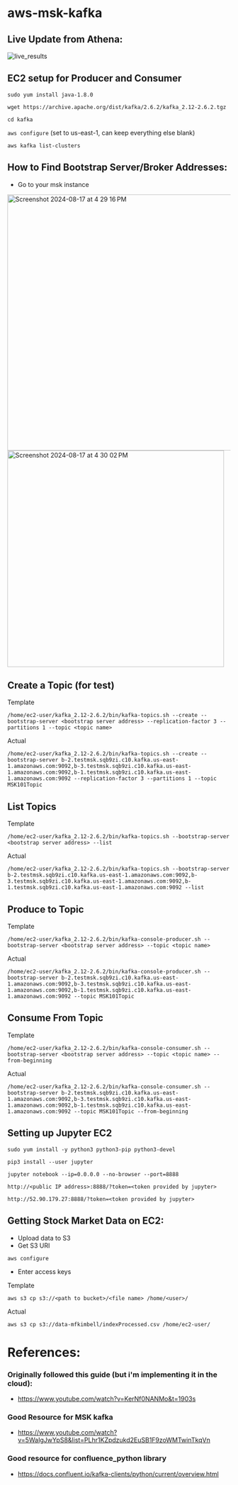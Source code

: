 # aws-msk-kafka

Live Update from Athena:
-----
![live_results](https://github.com/user-attachments/assets/c8221f8e-f68a-4b0e-a1f2-20e2518f2ff3)


EC2 setup for Producer and Consumer
-----------------------------------------------------------------------
`sudo yum install java-1.8.0`

`wget https://archive.apache.org/dist/kafka/2.6.2/kafka_2.12-2.6.2.tgz`

`cd kafka`

`aws configure` (set to us-east-1, can keep everything else blank)

`aws kafka list-clusters`

How to Find Bootstrap Server/Broker Addresses:
-----
* Go to your msk instance
<img width="578" alt="Screenshot 2024-08-17 at 4 29 16 PM" src="https://github.com/user-attachments/assets/87458d29-3376-4e27-8043-bf459d30258a">
<img width="489" alt="Screenshot 2024-08-17 at 4 30 02 PM" src="https://github.com/user-attachments/assets/73e64142-b438-4a07-a875-4668b8c29889">



Create a Topic (for test)
----------------------
Template
```
/home/ec2-user/kafka_2.12-2.6.2/bin/kafka-topics.sh --create --bootstrap-server <bootstrap server address> --replication-factor 3 --partitions 1 --topic <topic name>
```
Actual
```
/home/ec2-user/kafka_2.12-2.6.2/bin/kafka-topics.sh --create --bootstrap-server b-2.testmsk.sqb9zi.c10.kafka.us-east-1.amazonaws.com:9092,b-3.testmsk.sqb9zi.c10.kafka.us-east-1.amazonaws.com:9092,b-1.testmsk.sqb9zi.c10.kafka.us-east-1.amazonaws.com:9092 --replication-factor 3 --partitions 1 --topic MSK101Topic
```

List Topics
--------------------
Template
```
/home/ec2-user/kafka_2.12-2.6.2/bin/kafka-topics.sh --bootstrap-server <bootstrap server address> --list
```
Actual
```
/home/ec2-user/kafka_2.12-2.6.2/bin/kafka-topics.sh --bootstrap-server b-2.testmsk.sqb9zi.c10.kafka.us-east-1.amazonaws.com:9092,b-3.testmsk.sqb9zi.c10.kafka.us-east-1.amazonaws.com:9092,b-1.testmsk.sqb9zi.c10.kafka.us-east-1.amazonaws.com:9092 --list
```

Produce to Topic
----------------
Template
```
/home/ec2-user/kafka_2.12-2.6.2/bin/kafka-console-producer.sh --bootstrap-server <bootstrap server address> --topic <topic name>
```
Actual
```
/home/ec2-user/kafka_2.12-2.6.2/bin/kafka-console-producer.sh --bootstrap-server b-2.testmsk.sqb9zi.c10.kafka.us-east-1.amazonaws.com:9092,b-3.testmsk.sqb9zi.c10.kafka.us-east-1.amazonaws.com:9092,b-1.testmsk.sqb9zi.c10.kafka.us-east-1.amazonaws.com:9092 --topic MSK101Topic
```

Consume From Topic
------
Template
```
/home/ec2-user/kafka_2.12-2.6.2/bin/kafka-console-consumer.sh --bootstrap-server <bootstrap server address> --topic <topic name> --from-beginning
```
Actual
```
/home/ec2-user/kafka_2.12-2.6.2/bin/kafka-console-consumer.sh --bootstrap-server b-2.testmsk.sqb9zi.c10.kafka.us-east-1.amazonaws.com:9092,b-3.testmsk.sqb9zi.c10.kafka.us-east-1.amazonaws.com:9092,b-1.testmsk.sqb9zi.c10.kafka.us-east-1.amazonaws.com:9092 --topic MSK101Topic --from-beginning
```

Setting up Jupyter EC2
------
```
sudo yum install -y python3 python3-pip python3-devel
```
```
pip3 install --user jupyter
```
```
jupyter notebook --ip=0.0.0.0 --no-browser --port=8888
```
```
http://<public IP address>:8888/?token=<token provided by jupyter>
```
```
http://52.90.179.27:8888/?token=<token provided by jupyter>
```
Getting Stock Market Data on EC2:
------
* Upload data to S3
* Get S3 URI
```
aws configure
```
* Enter access keys
  
Template
```
aws s3 cp s3://<path to bucket>/<file name> /home/<user>/
```
Actual
```
aws s3 cp s3://data-mfkimbell/indexProcessed.csv /home/ec2-user/
```




# References:

### Originally followed this guide (but i'm implementing it in the cloud):

* https://www.youtube.com/watch?v=KerNf0NANMo&t=1903s
  
### Good Resource for MSK kafka

* https://www.youtube.com/watch?v=5WaIgJwYpS8&list=PLhr1KZpdzukd2EuSB1F9zoWMTwinTkqVn
  
### Good resource for confluence_python library

* https://docs.confluent.io/kafka-clients/python/current/overview.html
